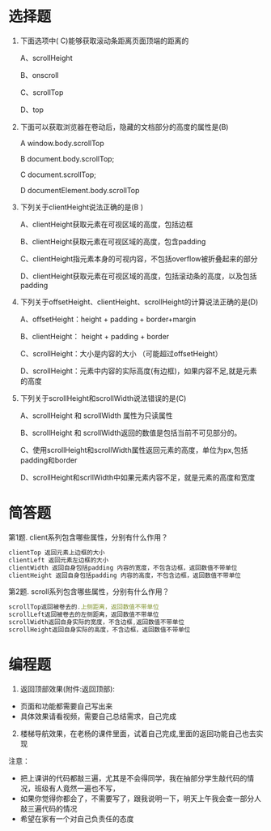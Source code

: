 # 选择题

1. 下面选项中( C)能够获取滚动条距离页面顶端的距离的

   A、scrollHeight

   B、onscroll

   C、scrollTop

   D、top 

2. 下面可以获取浏览器在卷动后，隐藏的文档部分的高度的属性是(B)
   
    A window.body.scrollTop
   
    B document.body.scrollTop;
   
    C document.scrollTop;
   
    D documentElement.body.scrollTop

3. 下列关于clientHeight说法正确的是(B )

   A、clientHeight获取元素在可视区域的高度，包括边框

   B、clientHeight获取元素在可视区域的高度，包含padding

   C、clientHeight指元素本身的可视内容，不包括overflow被折叠起来的部分

   D、clientHeight获取元素在可视区域的高度，包括滚动条的高度，以及包括padding

4. 下列关于offsetHeight、clientHeight、scrollHeight的计算说法正确的是(D)
   
   A、offsetHeight：height + padding + border+margin

   B、clientHeight： height + padding + border

   C、scrollHeight：大小是内容的大小 （可能超过offsetHeight）

   D、scrollHeight：元素中内容的实际高度(有边框)，如果内容不足,就是元素的高度


5. 下列关于scrollHeight和scrollWidth说法错误的是(C)

   A、scrollHeight 和 scrollWidth 属性为只读属性 ​

   B、scrollHeight 和 scrollWidth返回的数值是包括当前不可见部分的。

   C、使用scrollHeight和scrollWidth属性返回元素的高度，单位为px,包括padding和border

   D、scrollHeight和scrllWidth中如果元素内容不足，就是元素的高度和宽度


# 简答题

第1题. client系列包含哪些属性，分别有什么作用？ 
```js
clientTop 返回元素上边框的大小
clientLeft 返回元素左边框的大小
clientWidth 返回自身包括padding 内容的宽度，不包含边框，返回数值不带单位
clientHeight 返回自身包括padding 内容的高度，不包含边框，返回数值不带单位
```
第2题. scroll系列包含哪些属性，分别有什么作用？
```js
scrollTop返回被卷去的.上侧距离，返回数值不带单位
scrollLeft返回被卷去的左侧距离，返回数值不带单位
scrollWidth返回自身实际的宽度，不含边框,返回数值不带单位
scrollHeight返回自身实际的高度，不含边框，返回数值不带单位
```

# 编程题

1. 返回顶部效果(附件:返回顶部):

- 页面和功能都需要自己写出来
- 具体效果请看视频，需要自己总结需求，自己完成

2. 楼梯导航效果，在老杨的课件里面，试着自己完成,里面的返回功能自己也去实现


注意：  

- 把上课讲的代码都敲三遍，尤其是不会得同学，我在抽部分学生敲代码的情况，班级有人竟然一遍也不写，
- 如果你觉得你都会了，不需要写了，跟我说明一下，明天上午我会查一部分人敲三遍代码的情况
- 希望在家有一个对自己负责任的态度





